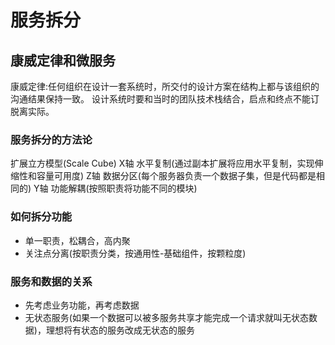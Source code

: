 # 服务拆分

## 康威定律和微服务

康威定律:任何组织在设计一套系统时，所交付的设计方案在结构上都与该组织的沟通结果保持一致。
设计系统时要和当时的团队技术栈结合，启点和终点不能订脱离实际。

### 服务拆分的方法论

扩展立方模型(Scale Cube)
X轴 水平复制(通过副本扩展将应用水平复制，实现伸缩性和容量可用度)
Z轴 数据分区(每个服务器负责一个数据子集，但是代码都是相同的)
Y轴 功能解耦(按照职责将功能不同的模块)

### 如何拆分功能

+ 单一职责，松耦合，高内聚
+ 关注点分离(按职责分类，按通用性-基础组件，按颗粒度)

### 服务和数据的关系

+ 先考虑业务功能，再考虑数据
+ 无状态服务(如果一个数据可以被多服务共享才能完成一个请求就叫无状态数据)，理想将有状态的服务改成无状态的服务